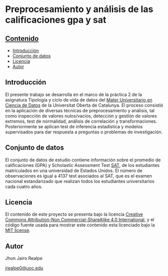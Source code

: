 # Preprocesamiento y análisis de las calificaciones gpa y sat

## [Contenido](#Contenido)

- [Introducción](#Introducción)
- [Conjunto de datos](#Conjunto-de-datos)
- [Licencia](#Licencia)
- [Autor](#Autor)

## Introducción

El presente trabajo se desarrolla en el marco de la práctica 2 de la asignatura Tipología y ciclo de vida de datos del [Mater Universitario en Ciencia de Datos](https://estudios.uoc.edu/es/masters-universitarios/data-science/presentacion) de la Universitat Oberta de Catalunya.
El proceso consistió en la aplicación de diversas técnicas de preprocesamiento y análisis, tal como inspección de valores nulos/vacíos, detección y gestión  de valores extremos, test de normalidad, análisis de correlación y transformaciones. Posteriormente se aplican test de inferencia estadística y modelos supervisados para dar respuesta a preguntas o problemas de investigación. 

## Conjunto de datos

El conjunto de datos de estudio contiene información sobre el promedio de calificaciones (GPA) y Scholastic Assessment Test [SAT](https://econpapers.repec.org/paper/bocbocins/gpa2.htm), de los estudiantes matriculados en una universidad de Estados Unidos. El número de observaciones es igual a 4137 test asociados al SAT, que es el examen nacional estandarizado que realizan todos los estudiantes universitarios cada cuatro años.

## Licencia

El contenido de este proyecto se presenta bajo la licencia [Creative Commons Attribution-Non Commercial-ShareAlike 4.0 International](https://creativecommons.org/licenses/by-nc-sa/4.0/), 
y el código fuente usada para mostrar este contenido esta licenciado bajo la [MIT license](http://opensource.org/licenses/mit-license.php).


## Autor

Jhon Jairo Realpe

jrealpe0@uoc.edu
